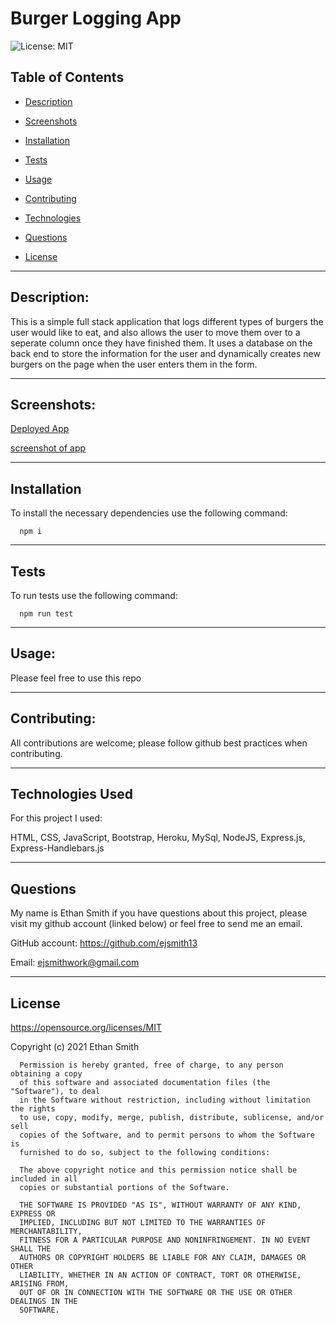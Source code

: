 # Burger Logging App

  ![License: MIT](https://img.shields.io/badge/License-MIT-yellow.svg)

  ## Table of Contents

  * [Description](#description)

  * [Screenshots](#screenshots)

  * [Installation](#installation)

  * [Tests](#tests)

  * [Usage](#usage)
  * [Contributing](#contributing)

  * [Technologies](#technologies)

  * [Questions](#questions)

  * [License](#license)

  
--------------------------------------

  ## Description:


  This is a simple full stack application that logs different types of burgers the user would like to eat, and also allows the user to move them over to a seperate column once they have finished them. It uses a database on the back end to store the information for the user and dynamically creates new burgers on the page when the user enters them in the form.


  
--------------------------------------

  ## Screenshots:
  [Deployed App](https://glacial-coast-49781.herokuapp.com/)

  [screenshot of app](/public/assets/images/screenshot_burger.png)

  

  
--------------------------------------

  ## Installation

  To install the necessary dependencies use the following command:
  
      npm i
  
  
--------------------------------------

  ## Tests

  To run tests use the following command:
  
      npm run test
  
  
--------------------------------------

  ## Usage:


  Please feel free to use this repo


  
--------------------------------------

  ## Contributing:


  All contributions are welcome; please follow github best practices when contributing.


  
--------------------------------------

 
  ## Technologies Used
  For this project I used:


   HTML, CSS, JavaScript, Bootstrap, Heroku, MySql, NodeJS, Express.js, Express-Handlebars.js

  
  
--------------------------------------

  ## Questions

  My name is Ethan Smith if you have questions about this project, please visit my github account (linked below) or feel free to send me an email.

  GitHub account: https://github.com/ejsmith13

  Email: ejsmithwork@gmail.com

  
--------------------------------------

  ## License

  https://opensource.org/licenses/MIT

  Copyright (c) 2021 Ethan Smith

      Permission is hereby granted, free of charge, to any person obtaining a copy
      of this software and associated documentation files (the "Software"), to deal
      in the Software without restriction, including without limitation the rights
      to use, copy, modify, merge, publish, distribute, sublicense, and/or sell
      copies of the Software, and to permit persons to whom the Software is
      furnished to do so, subject to the following conditions:
      
      The above copyright notice and this permission notice shall be included in all
      copies or substantial portions of the Software.
      
      THE SOFTWARE IS PROVIDED "AS IS", WITHOUT WARRANTY OF ANY KIND, EXPRESS OR
      IMPLIED, INCLUDING BUT NOT LIMITED TO THE WARRANTIES OF MERCHANTABILITY,
      FITNESS FOR A PARTICULAR PURPOSE AND NONINFRINGEMENT. IN NO EVENT SHALL THE
      AUTHORS OR COPYRIGHT HOLDERS BE LIABLE FOR ANY CLAIM, DAMAGES OR OTHER
      LIABILITY, WHETHER IN AN ACTION OF CONTRACT, TORT OR OTHERWISE, ARISING FROM,
      OUT OF OR IN CONNECTION WITH THE SOFTWARE OR THE USE OR OTHER DEALINGS IN THE
      SOFTWARE.
